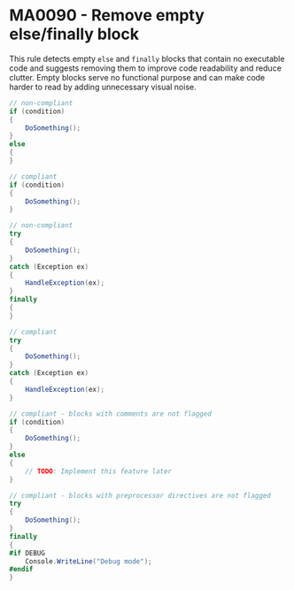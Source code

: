 # MA0090 - Remove empty else/finally block

This rule detects empty `else` and `finally` blocks that contain no executable code and suggests removing them to improve code readability and reduce clutter. Empty blocks serve no functional purpose and can make code harder to read by adding unnecessary visual noise.

````csharp
// non-compliant
if (condition)
{
    DoSomething();
}
else
{
}

// compliant
if (condition)
{
    DoSomething();
}

// non-compliant
try
{
    DoSomething();
}
catch (Exception ex)
{
    HandleException(ex);
}
finally
{
}

// compliant
try
{
    DoSomething();
}
catch (Exception ex)
{
    HandleException(ex);
}

// compliant - blocks with comments are not flagged
if (condition)
{
    DoSomething();
}
else
{
    // TODO: Implement this feature later
}

// compliant - blocks with preprocessor directives are not flagged
try
{
    DoSomething();
}
finally
{
#if DEBUG
    Console.WriteLine("Debug mode");
#endif
}
````
